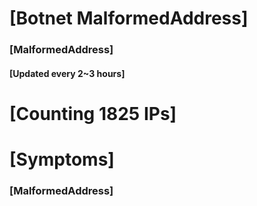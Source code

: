 # [Botnet MalformedAddress]
### [MalformedAddress]
#### [Updated every 2~3 hours]

# [Counting 1825 IPs]

# [Symptoms] 
###   [MalformedAddress]
